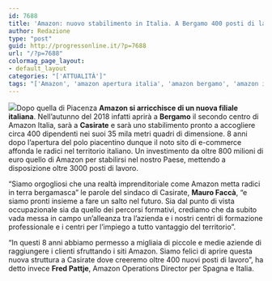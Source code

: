 ```yaml
---
id: 7688
title: 'Amazon: nuovo stabilimento in Italia. A Bergamo 400 posti di lavoro'
author: Redazione
type: "post"
guid: http://progressonline.it/?p=7688
url: "/?p=7688"
colormag_page_layout:
- default_layout
categories: "['ATTUALITÀ']"
tags: "['Amazon', 'amazon apertura italia', 'amazon bergamo', 'amazon italia', 'amazon nuova apertura']"
---
```


![](https://progressonline.it/wp-content/uploads/2018/01/amazon-italia-300x225.jpg)Dopo quella di Piacenza **Amazon si arricchisce di un nuova filiale italiana**. Nell’autunno del 2018 infatti aprirà a **Bergamo** il secondo centro di Amazon Italia, sarà a **Casirate** e sarà uno stabilimento pronto a accogliere circa 400 dipendenti nei suoi 35 mila metri quadri di dimensione. 8 anni dopo l’apertura del polo piacentino dunque il noto sito di e-commerce affonda le radici nel territorio italiano. Un investimento da oltre 800 milioni di euro quello di Amazon per stabilirsi nel nostro Paese, mettendo a disposizione oltre 3000 posti di lavoro.

“Siamo orgogliosi che una realtà imprenditoriale come Amazon metta radici in terra bergamasca” le parole del sindaco di Casirate, **Mauro Faccà**, “e siamo pronti insieme a fare un salto nel futuro. Sia dal punto di vista occupazionale sia da quello dei percorsi formativi, crediamo che da subito vada messa in campo un’alleanza tra l’azienda e i nostri centri di formazione professionale e i centri per l’impiego a tutto vantaggio del territorio”.

“In questi 8 anni abbiamo permesso a migliaia di piccole e medie aziende di raggiungere i clienti sfruttando i siti Amazon. Siamo felici di aprire questa nuova struttura a Casirate dove creeremo oltre 400 nuovi posti di lavoro”, ha detto invece **Fred Pattje**, Amazon Operations Director per Spagna e Italia.